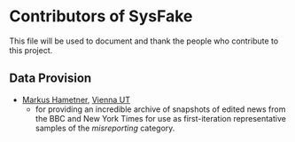 Contributors of SysFake
============================
This file will be used to document and thank the people who contribute to this project.

Data Provision
----------
* [Markus Hametner](https://fin.io/), [Vienna UT](http://tuwien.ac.at/)
    * for providing an incredible archive of snapshots of edited news from the BBC and New York Times for use as first-iteration representative samples of the *misreporting* category.
